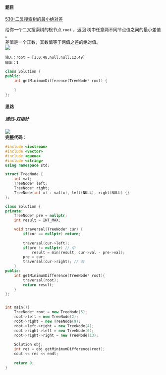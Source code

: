 <h4 id="u9ary">题目</h4>

[530-二叉搜索树的最小绝对差](https://leetcode.cn/problems/minimum-absolute-difference-in-bst/)

给你一个二叉搜索树的根节点 `root` ，返回 树中任意两不同节点值之间的最小差值 。  
差值是一个正数，其数值等于两值之差的绝对值。  
![](http://cdn.notes.kamacoder.com/23b114e2-00ba-4790-a511-dce15be088b0.png)

```plain
输入：root = [1,0,48,null,null,12,49]
输出：1
```

```cpp
class Solution {
public:
    int getMinimumDifference(TreeNode* root) {
        
    }
};
```

<h4 id="Hfi0l">思路</h4>
<h5 id="zPIgX">递归-双指针</h5>

![](http://cdn.notes.kamacoder.com/fd0a6204-a96a-49bc-b6db-b2bcb3fbfa5d.png)  
**完整代码：**

```cpp
#include <iostream>
#include <vector>
#include <queue>
#include <string>
using namespace std;

struct TreeNode {
    int val;
    TreeNode* left;
    TreeNode* right;
    TreeNode(int x) : val(x), left(NULL), right(NULL) {}
};

class Solution {
private:
    TreeNode* pre = nullptr;
    int result = INT_MAX;

    void traversal(TreeNode* cur) {
        if(cur == nullptr) return;
        
        traversal(cur->left);
        if(pre != nullptr) // 中
            result = min(result, cur->val - pre->val);
        pre = cur;
        traversal(cur->right); // 右
    }
public:
    int getMinimumDifference(TreeNode* root){
        traversal(root);
        return result;
    }
};


int main(){
    TreeNode* root = new TreeNode(5);
    root->left = new TreeNode(2);
    root->right = new TreeNode(9);
    root->left->right = new TreeNode(4);
    root->right->left = new TreeNode(6);
    root->right->right = new TreeNode(13);
   
    Solution obj;
    int res = obj.getMinimumDifference(root);
    cout << res << endl;
    
    return 0;
}


```

